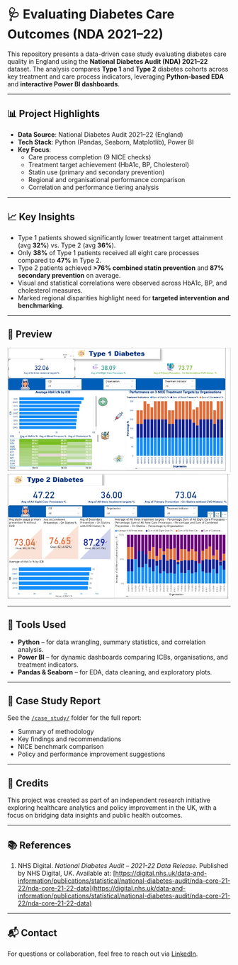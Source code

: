 # 🩺 Evaluating Diabetes Care Outcomes (NDA 2021–22)

This repository presents a data-driven case study evaluating diabetes care quality in England using the **National Diabetes Audit (NDA) 2021–22** dataset. The analysis compares **Type 1** and **Type 2** diabetes cohorts across key treatment and care process indicators, leveraging **Python-based EDA** and **interactive Power BI dashboards**.

---

## 📊 Project Highlights

- **Data Source**: National Diabetes Audit 2021–22 (England)
- **Tech Stack**: Python (Pandas, Seaborn, Matplotlib), Power BI
- **Key Focus**:
  - Care process completion (9 NICE checks)
  - Treatment target achievement (HbA1c, BP, Cholesterol)
  - Statin use (primary and secondary prevention)
  - Regional and organisational performance comparison
  - Correlation and performance tiering analysis

---

## 📈 Key Insights

- Type 1 patients showed significantly lower treatment target attainment (avg **32%**) vs. Type 2 (avg **36%**).
- Only **38%** of Type 1 patients received all eight care processes compared to **47%** in Type 2.
- Type 2 patients achieved **>76% combined statin prevention** and **87% secondary prevention** on average.
- Visual and statistical correlations were observed across HbA1c, BP, and cholesterol measures.
- Marked regional disparities highlight need for **targeted intervention and benchmarking**.

---
## 📸 Preview

![Dashboard Preview](https://github.com/Shivansh9307/UK-Diabetes-Data-Pipeline/blob/main/dashboard/Type%201%20Diabetes.jpg)
![Dashboard Preview](https://github.com/Shivansh9307/UK-Diabetes-Data-Pipeline/blob/main/dashboard/Type%202%20Diabetes.jpg)

---

## 🧠 Tools Used

- **Python** – for data wrangling, summary statistics, and correlation analysis.
- **Power BI** – for dynamic dashboards comparing ICBs, organisations, and treatment indicators.
- **Pandas & Seaborn** – for EDA, data cleaning, and exploratory plots.

---

## 📄 Case Study Report

See the [`/case_study/`](./case_study/) folder for the full report:
- Summary of methodology
- Key findings and recommendations
- NICE benchmark comparison
- Policy and performance improvement suggestions

---

## 📌 Credits

This project was created as part of an independent research initiative exploring healthcare analytics and policy improvement in the UK, with a focus on bridging data insights and public health outcomes.

---

## 📚 References

1. NHS Digital. *National Diabetes Audit – 2021-22 Data Release*. Published by NHS Digital, UK. Available at: [https://digital.nhs.uk/data-and-information/publications/statistical/national-diabetes-audit/nda-core-21-22/nda-core-21-22-data](https://digital.nhs.uk/data-and-information/publications/statistical/national-diabetes-audit/nda-core-21-22/nda-core-21-22-data)

---

## 📬 Contact

For questions or collaboration, feel free to reach out via [LinkedIn](https://www.linkedin.com/in/chauhan-shivansh/).
